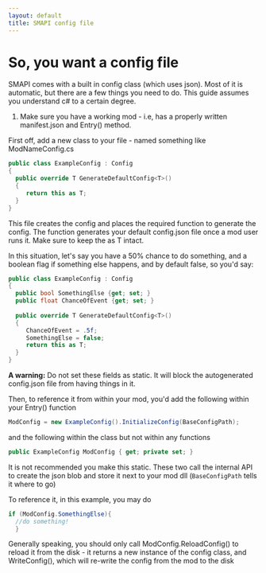 ```yaml
---
layout: default
title: SMAPI config file
---
```


# So, you want a config file

SMAPI comes with a built in config class (which uses json). Most of it is automatic, but there are a few things you need to do. This guide assumes you understand c# to a certain degree.

1. Make sure you have a working mod - i.e, has a properly written manifest.json and Entry() method. 

First off, add a new class to your file - named something like ModNameConfig.cs

```c#
public class ExampleConfig : Config
{
  public override T GenerateDefaultConfig<T>()
  {
     return this as T;
  }
}
```

This file creates the config and places the required function to generate the config. The function generates your default config.json file once a mod user runs it. Make sure to keep the as T intact.

In this situation, let's say you have a 50% chance to do something, and a boolean flag if something else happens, and by default false, so you'd say:

```c#
public class ExampleConfig : Config
{
  public bool SomethingElse {get; set; }
  public float ChanceOfEvent {get; set; }
  
  public override T GenerateDefaultConfig<T>()
  {
     ChanceOfEvent = .5f;
     SomethingElse = false;
     return this as T;
  }
}
```

__A warning:__ Do not set these fields as static. It will block the autogenerated config.json file from having things in it.

Then, to reference it from within your mod, you'd add the following within your Entry() function

```c#
ModConfig = new ExampleConfig().InitializeConfig(BaseConfigPath);
```

and the following within the class but not within any functions

```c#
public ExampleConfig ModConfig { get; private set; }
```

It is not recommended you make this static. These two call the internal API to create the json blob and store it next to your mod dll (```BaseConfigPath``` tells it where to go)

To reference it, in this example, you may do

```c#
if (ModConfig.SomethingElse){
  //do something!
  }
```
  
Generally speaking, you should only call ModConfig.ReloadConfig() to reload it from the disk - it returns a new instance of the config class, and WriteConfig(), which will re-write the config from the mod to the disk




